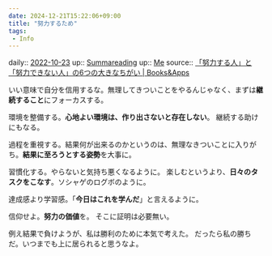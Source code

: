```yaml
---
date: 2024-12-21T15:22:06+09:00
title: "努力するため"
tags:
 - Info
---
```


daily:: [2022-10-23](Daily_Note/2022-10-23.md)
up:: [Summareading](../Bar/Summareading.md)
up:: [Me](../Bar/Novel/Chaos/Me.md)
source:: [「努力する人」と「努力できない人」の6つの大きなちがい | Books&Apps](https://blog.tinect.jp/?p=14757)

いい意味で自分を信用するな。無理してきついことをやるんじゃなく、まずは**継続すること**にフォーカスする。

環境を整備する。**心地よい環境は、作り出さないと存在しない**。
継続する助けにもなる。

過程を重視する。結果何が出来るのかというのは、無理なきついことに入りがち。**結果に至ろうとする姿勢**を大事に。

習慣化する。やらないと気持ち悪くなるように。
楽しむというより、**日々のタスクをこなす**。ソシャゲのログボのように。

達成感より学習感。「**今日はこれを学んだ**」と言えるように。

信仰せよ。**努力の価値**を。
そこに証明は必要無い。


例え結果で負けようが、私は勝利のために本気で考えた。
だったら私の勝ちだ。いつまでも上に居られると思うなよ。